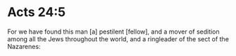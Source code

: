# Acts 24:5

For we have found this man [a] pestilent [fellow], and a mover of sedition among all the Jews throughout the world, and a ringleader of the sect of the Nazarenes: